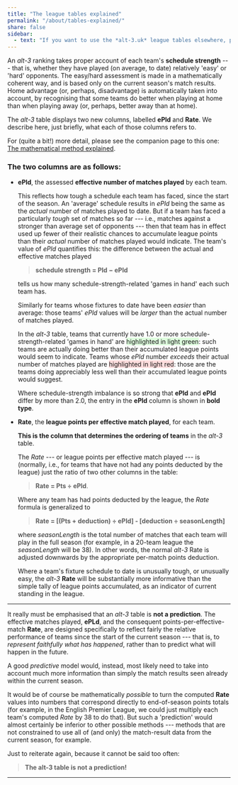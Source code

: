 ```yaml
---
title: "The league tables explained"
permalink: "/about/tables-explained/"
share: false
sidebar:
  - text: "If you want to use the *alt-3.uk* league tables elsewhere, please be sure to read the [License and Disclaimer](/about/license) page first."
---
```


An *alt-3* ranking takes proper account of each team's **schedule strength** ---
that is, whether they have played (on average, to date) relatively 'easy' or
'hard' opponents. The easy/hard assessment is made in a mathematically coherent way, and is based only on the current season's match results. Home advantage (or, perhaps, disadvantage) is automatically taken into account, by recognising that some teams do better when playing at home than when playing away (or, perhaps, better away than at home).

The *alt-3* table displays two new columns, labelled **ePld** and **Rate**.
We describe here, just briefly,
what each of those columns refers to.

For (quite a bit!) more detail, 
please see the companion page to this one:
    [The mathematical method explained](../the-maths/).

### The two columns are as follows:

- **ePld**, the assessed **effective number of matches played** by each team.

  This
  reflects how tough a schedule each team has faced, since the start
  of the season.  An 'average' schedule results in _ePld_ being the same as the
  _actual_ number of matches played to date.  But if a team has faced a
  particularly _tough_ set of matches so far --- i.e., matches against a
  stronger than
  average set of opponents
  --- then that team has in effect used up fewer of their realistic chances to
  accumulate
  league points than their _actual_ number of matches played would indicate.  The
  team's value of _ePld_ quantifies this: the difference between the
  actual and effective matches played
  > **schedule strength = Pld &minus; ePld**

  tells us how many schedule-strength-related
  'games in hand' each such team has.

  Similarly for teams whose fixtures
  to date have been _easier_ than average: those teams'
  _ePld_ values will be _larger_
  than the actual number of matches played.

  In the _alt-3_ table, teams that currently have
  1.0 or more schedule-strength-related
  'games in hand' are <span style="background-color:#ddffdd;">highlighted in light green</span>: such teams are actually doing
  better than their accumulated league points would seem to indicate.
  Teams whose _ePld_ number _exceeds_ their actual number of matches played
  are <span style="background-color:#ffdddd;">highlighted in light red</span>: those are the teams doing appreciably less well than
  their accumulated league points would suggest.

  Where schedule-strength imbalance is so strong that
		**ePld** and **ePld** differ by more than 2.0, the
		entry in the **ePld** column is shown in **bold type**.  

- **Rate**, the **league points per effective match played**, for each team.

  **This is the column that determines the ordering of teams** in the _alt-3_ table.

  The _Rate_ --- or league points per effective match played ---
  is (normally, i.e., for teams that have not had any points deducted by the league)
  just the ratio of two other columns in the table:
  > **Rate = Pts &#247; ePld**.

  Where any team has had points deducted by the league, the _Rate_ formula is
  generalized to
  > **Rate = [(Pts + deduction) &#247; ePld] - [deduction &#247; seasonLength]**
  
  where _seasonLength_ is the total number of matches that each team will play
  in the full season (for example, in a 20-team league the _seasonLength_ will be 38).
  In other words, the normal _alt-3_ Rate is adjusted downwards by the appropriate 
  per-match points deduction.
  
  Where a team's fixture schedule to date is unusually tough, or unusually easy,
  the _alt-3_ **Rate** will be substantially more informative than the
  simple tally of league points accumulated, as an indicator of current
  standing in the league.
  
  

-----

It really must be emphasised that an *alt-3* table is **not a prediction**.
The effective matches played, **ePLd**,
    and the consequent points-per-effective-match **Rate**, are
    designed specifically to reflect fairly the relative performance
    of teams since the start of the current season --- that is, to
    _represent faithfully what has happened_,
    rather than to predict 
    what will happen in the future.

A good *predictive* model would, instead,
most likely need to take into account much more information than
simply the match results seen already within the current season.

It would be of course be mathematically _possible_ to turn
    the computed **Rate** values into numbers that correspond directly to
    end-of-season points totals (for example, in the English Premier League,
    we could just multiply each team's
    computed _Rate_ by 38 to do that).  But such a 'prediction'
    would almost certainly be inferior to other possible methods ---
    methods that are not constrained to use all of (and only)
    the match-result data from
    the current season, for example.

Just to reiterate again, because it cannot be said too often:

> **The alt-3 table is not a prediction!**
          
-----


       






